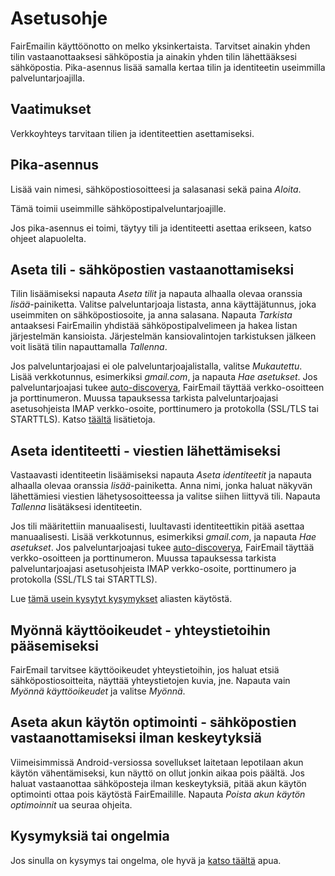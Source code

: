 # Asetusohje

FairEmailin käyttöönotto on melko yksinkertaista. Tarvitset ainakin yhden tilin vastaanottaaksesi sähköpostia ja ainakin yhden tilin lähettääksesi sähköpostia. Pika-asennus lisää samalla kertaa tilin ja identiteetin useimmilla palveluntarjoajilla.

## Vaatimukset

Verkkoyhteys tarvitaan tilien ja identiteettien asettamiseksi.

## Pika-asennus

Lisää vain nimesi, sähköpostiosoitteesi ja salasanasi sekä paina *Aloita*.

Tämä toimii useimmille sähköpostipalveluntarjoajille.

Jos pika-asennus ei toimi, täytyy tili ja identiteetti asettaa erikseen, katso ohjeet alapuolelta.

## Aseta tili - sähköpostien vastaanottamiseksi

Tilin lisäämiseksi napauta *Aseta tilit* ja napauta alhaalla olevaa oranssia *lisää*-painiketta. Valitse palveluntarjoaja listasta, anna käyttäjätunnus, joka useimmiten on sähköpostiosoite, ja anna salasana. Napauta *Tarkista* antaaksesi FairEmailin yhdistää sähköpostipalvelimeen ja hakea listan järjestelmän kansioista. Järjestelmän kansiovalintojen tarkistuksen jälkeen voit lisätä tilin napauttamalla *Tallenna*.

Jos palveluntarjoajasi ei ole palveluntarjoajalistalla, valitse *Mukautettu*. Lisää verkkotunnus, esimerkiksi *gmail.com*, ja napauta *Hae asetukset*. Jos palveluntarjoajasi tukee [auto-discoverya](https://tools.ietf.org/html/rfc6186), FairEmail täyttää verkko-osoitteen ja porttinumeron. Muussa tapauksessa tarkista palveluntarjoajasi asetusohjeista IMAP verkko-osoite, porttinumero ja protokolla (SSL/TLS tai STARTTLS). Katso [täältä](https://github.com/M66B/FairEmail/blob/master/FAQ.md#authorizing-accounts) lisätietoja.

## Aseta identiteetti - viestien lähettämiseksi

Vastaavasti identiteetin lisäämiseksi napauta *Aseta identiteetit* ja napauta alhaalla olevaa oranssia *lisää*-painiketta. Anna nimi, jonka haluat näkyvän lähettämiesi viestien lähetysosoitteessa ja valitse siihen liittyvä tili. Napauta *Tallenna* lisätäksesi identiteetin.

Jos tili määritettiin manuaalisesti, luultavasti identiteettikin pitää asettaa manuaalisesti. Lisää verkkotunnus, esimerkiksi *gmail.com*, ja napauta *Hae asetukset*. Jos palveluntarjoajasi tukee [auto-discoverya](https://tools.ietf.org/html/rfc6186), FairEmail täyttää verkko-osoitteen ja porttinumeron. Muussa tapauksessa tarkista palveluntarjoajasi asetusohjeista IMAP verkko-osoite, porttinumero ja protokolla (SSL/TLS tai STARTTLS).

Lue [tämä usein kysytyt kysymykset](https://github.com/M66B/FairEmail/blob/master/FAQ.md#FAQ9) aliasten käytöstä.

## Myönnä käyttöoikeudet - yhteystietoihin pääsemiseksi

FairEmail tarvitsee käyttöoikeudet yhteystietoihin, jos haluat etsiä sähköpostiosoitteita, näyttää yhteystietojen kuvia, jne. Napauta vain *Myönnä käyttöoikeudet* ja valitse *Myönnä*.

## Aseta akun käytön optimointi - sähköpostien vastaanottamiseksi ilman keskeytyksiä

Viimeisimmissä Android-versiossa sovellukset laitetaan lepotilaan akun käytön vähentämiseksi, kun näyttö on ollut jonkin aikaa pois päältä. Jos haluat vastaanottaa sähköposteja ilman keskeytyksiä, pitää akun käytön optimointi ottaa pois käytöstä FairEmailille. Napauta *Poista akun käytön optimoinnit* ua seuraa ohjeita.

## Kysymyksiä tai ongelmia

Jos sinulla on kysymys tai ongelma, ole hyvä ja [katso täältä](https://github.com/M66B/FairEmail/blob/master/FAQ.md) apua.